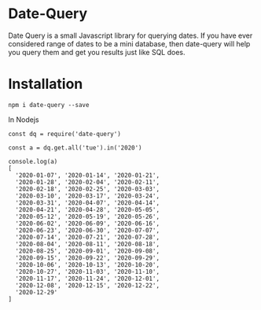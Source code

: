 # Date-Query
Date Query is a small Javascript library for querying dates. If you have ever considered range of dates to be a mini database, then date-query will help you query them and get you results just like SQL does.

# Installation
`npm i date-query --save`

In Nodejs

``` 
const dq = require('date-query') 
```

``` 
const a = dq.get.all('tue').in('2020')

console.log(a)
[
  '2020-01-07', '2020-01-14', '2020-01-21',
  '2020-01-28', '2020-02-04', '2020-02-11',
  '2020-02-18', '2020-02-25', '2020-03-03',
  '2020-03-10', '2020-03-17', '2020-03-24',
  '2020-03-31', '2020-04-07', '2020-04-14',
  '2020-04-21', '2020-04-28', '2020-05-05',
  '2020-05-12', '2020-05-19', '2020-05-26',
  '2020-06-02', '2020-06-09', '2020-06-16',
  '2020-06-23', '2020-06-30', '2020-07-07',
  '2020-07-14', '2020-07-21', '2020-07-28',
  '2020-08-04', '2020-08-11', '2020-08-18',
  '2020-08-25', '2020-09-01', '2020-09-08',
  '2020-09-15', '2020-09-22', '2020-09-29',
  '2020-10-06', '2020-10-13', '2020-10-20',
  '2020-10-27', '2020-11-03', '2020-11-10',
  '2020-11-17', '2020-11-24', '2020-12-01',
  '2020-12-08', '2020-12-15', '2020-12-22',
  '2020-12-29'
]

```
